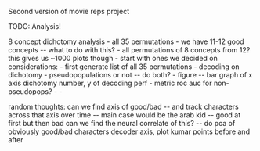 Second version of movie reps project

TODO: Analysis!


8 concept dichotomy analysis - all 35 permutations
    - we have 11-12 good concepts -- what to do with this?
        - all permutations of 8 concepts from 12? this gives us ~1000 plots though
        - start with ones we decided on
        considerations:
            - first generate list of all 35 permutations
            - decoding on dichotomy
                - pseudopopulations or not -- do both?
            - figure -- bar graph of x axis dichotomy number, y of decoding perf
                - metric roc auc for non-pseudopops?
        - 
    - 







random thoughts:
can we find axis of good/bad -- and track characters across that axis over time
 -- main case would be the arab kid -- good at first but then bad 
 can we find the neural correlate of this? 
  -- do pca of obviously good/bad characters decoder axis, plot kumar points before and after